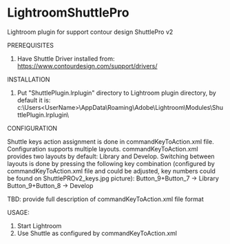 # LightroomShuttlePro
Lightroom plugin for support contour design ShuttlePro v2

PREREQUISITES
1. Have Shuttle Driver installed from: https://www.contourdesign.com/support/drivers/

INSTALLATION

1. Put "ShuttlePlugin.lrplugin" directory to Lightroom plugin directory, by default it is: c:\Users\<UserName>\AppData\Roaming\Adobe\Lightroom\Modules\ShuttlePlugin.lrplugin\

CONFIGURATION

Shuttle keys action assignment is done in commandKeyToAction.xml file.
Configuration supports multiple layouts. commandKeyToAction.xml provides two layouts by default: Library and Develop.
Switching between layouts is done by pressing the following key combination (configured by commandKeyToAction.xml file and could be adjusted, key numbers could be found on ShuttlePROv2_keys.jpg picture): 
Button_9+Button_7 -> Library
Button_9+Button_8 -> Develop

TBD: provide full description of commandKeyToAction.xml file format

USAGE:

1. Start Lightroom
2. Use Shuttle as configured by commandKeyToAction.xml
